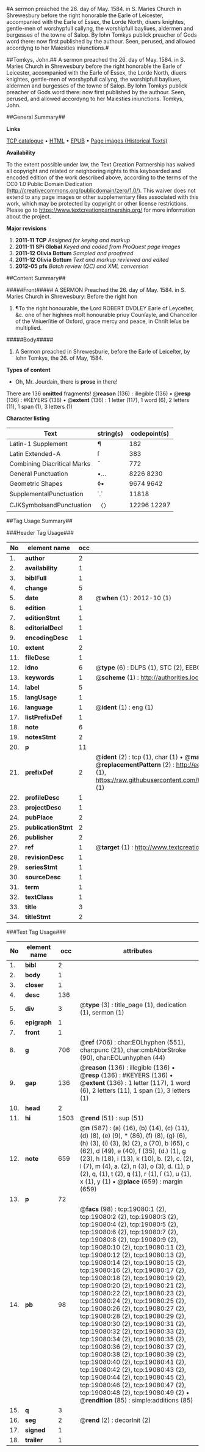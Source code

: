 #A sermon preached the 26. day of May. 1584. in S. Maries Church in Shrewesbury before the right honorable the Earle of Leicester, accompanied with the Earle of Essex, the Lorde North, diuers knightes, gentle-men of worshypfull callyng, the worshipfull bayliues, aldermen and burgesses of the towne of Salop. By Iohn Tomkys publick preacher of Gods word there: now first published by the authour. Seen, perused, and allowed accordyng to her Maiesties iniunctions.#

##Tomkys, John.##
A sermon preached the 26. day of May. 1584. in S. Maries Church in Shrewesbury before the right honorable the Earle of Leicester, accompanied with the Earle of Essex, the Lorde North, diuers knightes, gentle-men of worshypfull callyng, the worshipfull bayliues, aldermen and burgesses of the towne of Salop. By Iohn Tomkys publick preacher of Gods word there: now first published by the authour. Seen, perused, and allowed accordyng to her Maiesties iniunctions.
Tomkys, John.

##General Summary##

**Links**

[TCP catalogue](http://www.ota.ox.ac.uk/tcp/)  • 
[HTML](http://tei.it.ox.ac.uk/tcp/Texts-HTML/free/A13/A13809.html)  • 
[EPUB](http://tei.it.ox.ac.uk/tcp/Texts-EPUB/free/A13/A13809.epub) • 
[Page images (Historical Texts)](https://historicaltexts.jisc.ac.uk/eebo-99853686e)

**Availability**

To the extent possible under law, the Text Creation Partnership has waived all copyright and related or neighboring rights to this keyboarded and encoded edition of the work described above, according to the terms of the CC0 1.0 Public Domain Dedication (http://creativecommons.org/publicdomain/zero/1.0/). This waiver does not extend to any page images or other supplementary files associated with this work, which may be protected by copyright or other license restrictions. Please go to https://www.textcreationpartnership.org/ for more information about the project.

**Major revisions**

1. __2011-11__ __TCP__ *Assigned for keying and markup*
1. __2011-11__ __SPi Global__ *Keyed and coded from ProQuest page images*
1. __2011-12__ __Olivia Bottum__ *Sampled and proofread*
1. __2011-12__ __Olivia Bottum__ *Text and markup reviewed and edited*
1. __2012-05__ __pfs__ *Batch review (QC) and XML conversion*

##Content Summary##

#####Front#####
A SERMON Preached the 26. day of May. 1584. in S. Maries Church in Shrewesbury: Before the right hon
1. ¶To the right honourable, the Lord ROBERT DVDLEY Earle of Leyceſter, &c. one of her highnes moſt honourable priuy Counſayle, and Chancellor of the Vniuerſitie of Oxford, grace mercy and peace, in Chriſt Ieſus be multiplied.

#####Body#####

1. A Sermon preached in Shrewesburie, before the Earle of Leiceſter, by Iohn Tomkys, the 26. of May, 1584.

**Types of content**

  * Oh, Mr. Jourdain, there is **prose** in there!

There are 136 **omitted** fragments! 
 @__reason__ (136) : illegible (136)  •  @__resp__ (136) : #KEYERS (136)  •  @__extent__ (136) : 1 letter (117), 1 word (6), 2 letters (11), 1 span (1), 3 letters (1)

**Character listing**


|Text|string(s)|codepoint(s)|
|---|---|---|
|Latin-1 Supplement|¶|182|
|Latin Extended-A|ſ|383|
|Combining             Diacritical Marks|̄|772|
|General Punctuation|•…|8226 8230|
|Geometric Shapes|◊▪|9674 9642|
|SupplementalPunctuation|⸪|11818|
|CJKSymbolsandPunctuation|〈〉|12296 12297|

##Tag Usage Summary##

###Header Tag Usage###

|No|element name|occ|attributes|
|---|---|---|---|
|1.|__author__|2||
|2.|__availability__|1||
|3.|__biblFull__|1||
|4.|__change__|5||
|5.|__date__|8| @__when__ (1) : 2012-10 (1)|
|6.|__edition__|1||
|7.|__editionStmt__|1||
|8.|__editorialDecl__|1||
|9.|__encodingDesc__|1||
|10.|__extent__|2||
|11.|__fileDesc__|1||
|12.|__idno__|6| @__type__ (6) : DLPS (1), STC (2), EEBO-CITATION (1), PROQUEST (1), VID (1)|
|13.|__keywords__|1| @__scheme__ (1) : http://authorities.loc.gov/ (1)|
|14.|__label__|5||
|15.|__langUsage__|1||
|16.|__language__|1| @__ident__ (1) : eng (1)|
|17.|__listPrefixDef__|1||
|18.|__note__|6||
|19.|__notesStmt__|2||
|20.|__p__|11||
|21.|__prefixDef__|2| @__ident__ (2) : tcp (1), char (1)  •  @__matchPattern__ (2) : ([0-9\-]+):([0-9IVX]+) (1), (.+) (1)  •  @__replacementPattern__ (2) : http://eebo.chadwyck.com/downloadtiff?vid=$1&page=$2 (1), https://raw.githubusercontent.com/textcreationpartnership/Texts/master/tcpchars.xml#$1 (1)|
|22.|__profileDesc__|1||
|23.|__projectDesc__|1||
|24.|__pubPlace__|2||
|25.|__publicationStmt__|2||
|26.|__publisher__|2||
|27.|__ref__|1| @__target__ (1) : http://www.textcreationpartnership.org/docs/. (1)|
|28.|__revisionDesc__|1||
|29.|__seriesStmt__|1||
|30.|__sourceDesc__|1||
|31.|__term__|1||
|32.|__textClass__|1||
|33.|__title__|3||
|34.|__titleStmt__|2||


###Text Tag Usage###

|No|element name|occ|attributes|
|---|---|---|---|
|1.|__bibl__|2||
|2.|__body__|1||
|3.|__closer__|1||
|4.|__desc__|136||
|5.|__div__|3| @__type__ (3) : title_page (1), dedication (1), sermon (1)|
|6.|__epigraph__|1||
|7.|__front__|1||
|8.|__g__|706| @__ref__ (706) : char:EOLhyphen (551), char:punc (21), char:cmbAbbrStroke (90), char:EOLunhyphen (44)|
|9.|__gap__|136| @__reason__ (136) : illegible (136)  •  @__resp__ (136) : #KEYERS (136)  •  @__extent__ (136) : 1 letter (117), 1 word (6), 2 letters (11), 1 span (1), 3 letters (1)|
|10.|__head__|2||
|11.|__hi__|1503| @__rend__ (51) : sup (51)|
|12.|__note__|659| @__n__ (587) : (a) (16), (b) (14), (c) (11), (d) (8), (e) (9), * (86), (f) (8), (g) (6), (h) (3), (i) (3), (k) (2), a (70), b (65), c (62), d (49), e (40), f (35), (d.) (1), g (23), h (18), i (13), k (10), b. (2), c. (2), l (7), m (4), a. (2), n (3), o (3), d. (1), p (2), q, (1), t (2), q (1), r (1), ſ (1), u (1), x (1), y (1)  •  @__place__ (659) : margin (659)|
|13.|__p__|72||
|14.|__pb__|98| @__facs__ (98) : tcp:19080:1 (2), tcp:19080:2 (2), tcp:19080:3 (2), tcp:19080:4 (2), tcp:19080:5 (2), tcp:19080:6 (2), tcp:19080:7 (2), tcp:19080:8 (2), tcp:19080:9 (2), tcp:19080:10 (2), tcp:19080:11 (2), tcp:19080:12 (2), tcp:19080:13 (2), tcp:19080:14 (2), tcp:19080:15 (2), tcp:19080:16 (2), tcp:19080:17 (2), tcp:19080:18 (2), tcp:19080:19 (2), tcp:19080:20 (2), tcp:19080:21 (2), tcp:19080:22 (2), tcp:19080:23 (2), tcp:19080:24 (2), tcp:19080:25 (2), tcp:19080:26 (2), tcp:19080:27 (2), tcp:19080:28 (2), tcp:19080:29 (2), tcp:19080:30 (2), tcp:19080:31 (2), tcp:19080:32 (2), tcp:19080:33 (2), tcp:19080:34 (2), tcp:19080:35 (2), tcp:19080:36 (2), tcp:19080:37 (2), tcp:19080:38 (2), tcp:19080:39 (2), tcp:19080:40 (2), tcp:19080:41 (2), tcp:19080:42 (2), tcp:19080:43 (2), tcp:19080:44 (2), tcp:19080:45 (2), tcp:19080:46 (2), tcp:19080:47 (2), tcp:19080:48 (2), tcp:19080:49 (2)  •  @__rendition__ (85) : simple:additions (85)|
|15.|__q__|3||
|16.|__seg__|2| @__rend__ (2) : decorInit (2)|
|17.|__signed__|1||
|18.|__trailer__|1||
